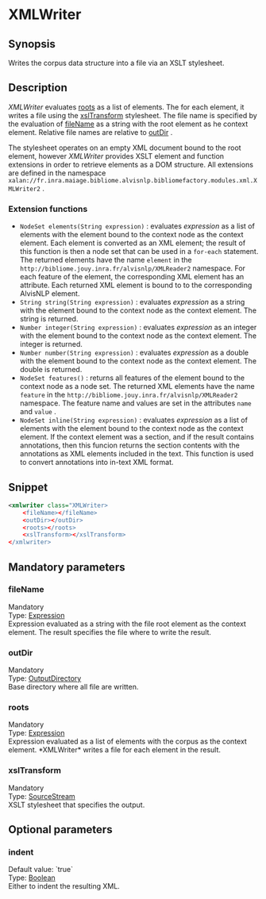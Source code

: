 <h1 class="module">XMLWriter</h1>

## Synopsis

Writes the corpus data structure into a file via an XSLT stylesheet.

## Description

 *XMLWriter* evaluates <a href="#roots" class="param">roots</a> as a list of elements. The for each element, it writes a file using the <a href="#xslTransform" class="param">xslTransform</a> stylesheet. The file name is specified by the evaluation of <a href="#fileName" class="param">fileName</a> as a string with the root element as he context element. Relative file names are relative to <a href="#outDir" class="param">outDir</a> .

The stylesheet operates on an empty XML document bound to the root element, however *XMLWriter* provides XSLT element and function extensions in order to retrieve elements as a DOM structure. All extensions are defined in the namespace `xalan://fr.inra.maiage.bibliome.alvisnlp.bibliomefactory.modules.xml.XMLWriter2` .

### Extension functions
*  `NodeSet elements(String expression)` : evaluates *expression* as a list of elements with the element bound to the context node as the context element. Each element is converted as an XML element; the result of this function is then a node set that can be used in a `for-each` statement. The returned elements have the name `element` in the `http://bibliome.jouy.inra.fr/alvisnlp/XMLReader2` namespace. For each feature of the element, the corresponding XML element has an attribute. Each returned XML element is bound to to the corresponding AlvisNLP element.
*  `String string(String expression)` : evaluates *expression* as a string with the element bound to the context node as the context element. The string is returned.
*  `Number integer(String expression)` : evaluates *expression* as an integer with the element bound to the context node as the context element. The integer is returned.
*  `Number number(String expression)` : evaluates *expression* as a double with the element bound to the context node as the context element. The double is returned.
*  `NodeSet features()` : returns all features of the element bound to the context node as a node set. The returned XML elements have the name `feature` in the `http://bibliome.jouy.inra.fr/alvisnlp/XMLReader2` namespace. The feature name and values are set in the attributes `name` and `value` .
*  `NodeSet inline(String expression)` : evaluates *expression* as a list of elements with the element bound to the context node as the context element. If the context element was a section, and if the result contains annotations, then this funcion returns the section contents with the annotations as XML elements included in the text. This function is used to convert annotations into in-text XML format.



## Snippet



```xml
<xmlwriter class="XMLWriter>
    <fileName></fileName>
    <outDir></outDir>
    <roots></roots>
    <xslTransform></xslTransform>
</xmlwriter>
```

## Mandatory parameters

<h3 id="fileName" class="param">fileName</h3>

<div class="param-level param-level-mandatory">Mandatory
</div>
<div class="param-type">Type: <a href="../converter/fr.inra.maiage.bibliome.alvisnlp.core.corpus.expressions.Expression" class="converter">Expression</a>
</div>
Expression evaluated as a string with the file root element as the context element. The result specifies the file where to write the result.

<h3 id="outDir" class="param">outDir</h3>

<div class="param-level param-level-mandatory">Mandatory
</div>
<div class="param-type">Type: <a href="../converter/fr.inra.maiage.bibliome.util.files.OutputDirectory" class="converter">OutputDirectory</a>
</div>
Base directory where all file are written.

<h3 id="roots" class="param">roots</h3>

<div class="param-level param-level-mandatory">Mandatory
</div>
<div class="param-type">Type: <a href="../converter/fr.inra.maiage.bibliome.alvisnlp.core.corpus.expressions.Expression" class="converter">Expression</a>
</div>
Expression evaluated as a list of elements with the corpus as the context element. *XMLWriter* writes a file for each element in the result.

<h3 id="xslTransform" class="param">xslTransform</h3>

<div class="param-level param-level-mandatory">Mandatory
</div>
<div class="param-type">Type: <a href="../converter/fr.inra.maiage.bibliome.util.streams.SourceStream" class="converter">SourceStream</a>
</div>
XSLT stylesheet that specifies the output.

## Optional parameters

<h3 id="indent" class="param">indent</h3>

<div class="param-level param-level-default-value">Default value: `true`
</div>
<div class="param-type">Type: <a href="../converter/java.lang.Boolean" class="converter">Boolean</a>
</div>
Either to indent the resulting XML.

